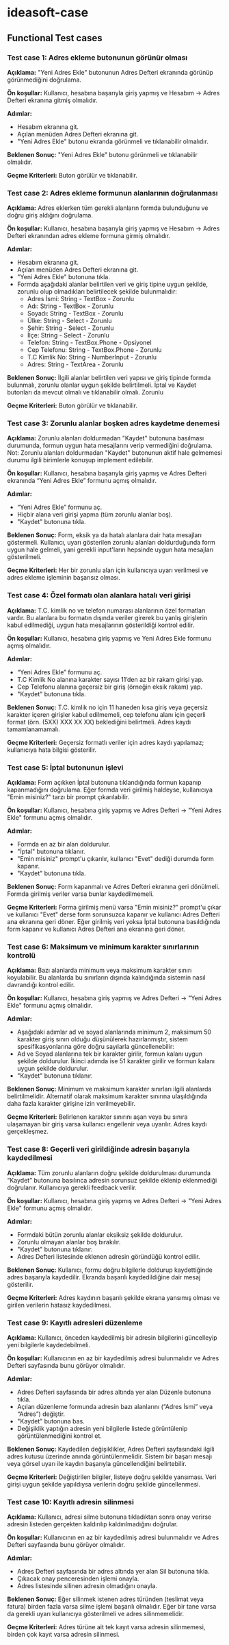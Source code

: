 # ideasoft-case


## Functional Test cases

### Test case 1: Adres ekleme butonunun görünür olması

**Açıklama:** "Yeni Adres Ekle" butonunun Adres Defteri ekranında görünüp görünmediğini doğrulama.

**Ön koşullar:** Kullanıcı, hesabına başarıyla giriş yapmış ve Hesabım -> Adres Defteri ekranına gitmiş olmalıdır.

**Adımlar:**

- Hesabım ekranına git.
- Açılan menüden Adres Defteri ekranına git.
- "Yeni Adres Ekle" butonu ekranda görünmeli ve tıklanabilir olmalıdır.

**Beklenen Sonuç:** "Yeni Adres Ekle" butonu görünmeli ve tıklanabilir olmalıdır.

**Geçme Kriterleri:** Buton görülür ve tıklanabilir.

### Test case 2: Adres ekleme formunun alanlarının doğrulanması

**Açıklama:** Adres eklerken tüm gerekli alanların formda bulunduğunu ve doğru giriş aldığını doğrulama.

**Ön koşullar:** Kullanıcı, hesabına başarıyla giriş yapmış ve Hesabım -> Adres Defteri ekranından adres ekleme formuna girmiş olmalıdır.

**Adımlar:**

- Hesabım ekranına git.
- Açılan menüden Adres Defteri ekranına git.
- "Yeni Adres Ekle" butonuna tıkla.
- Formda aşağıdaki alanlar belirtilen veri ve giriş tipine uygun şekilde, zorunlu olup olmadıkları belirtilecek şekilde bulunmalıdır:
  - Adres İsmi: String - TextBox - Zorunlu
  - Adı: String - TextBox - Zorunlu
  - Soyadı: String - TextBox - Zorunlu
  - Ülke: String - Select - Zorunlu
  - Şehir: String - Select - Zorunlu
  - İlçe: String - Select - Zorunlu
  - Telefon: String - TextBox.Phone - Opsiyonel
  - Cep Telefonu: String - TextBox.Phone - Zorunlu
  - T.C Kimlik No: String - NumberInput - Zorunlu
  - Adres: String - TextArea - Zorunlu

**Beklenen Sonuç:** İlgili alanlar belirtilen veri yapısı ve giriş tipinde formda bulunmalı, zorunlu olanlar uygun şekilde belirtilmeli. İptal ve Kaydet butonları da mevcut olmalı ve tıklanabilir olmalı. Zorunlu

**Geçme Kriterleri:** Buton görülür ve tıklanabilir.

### Test case 3: Zorunlu alanlar boşken adres kaydetme denemesi

**Açıklama:** Zorunlu alanları doldurmadan "Kaydet" butonuna basılması durumunda, formun uygun hata mesajlarını verip vermediğini doğrulama. Not: Zorunlu alanları doldurmadan "Kaydet" butonunun aktif hale gelmemesi durumu ilgili birimlerle konuşup implement edilebilir.

**Ön koşullar:** Kullanıcı, hesabına başarıyla giriş yapmış ve Adres Defteri ekranında “Yeni Adres Ekle” formunu açmış olmalıdır.

**Adımlar:**

- “Yeni Adres Ekle” formunu aç.
- Hiçbir alana veri girişi yapma (tüm zorunlu alanlar boş).
- "Kaydet" butonuna tıkla.

**Beklenen Sonuç:** Form, eksik ya da hatalı alanlara dair hata mesajları göstermeli. Kullanıcı, uyarı gösterilen zorunlu alanları doldurduğunda form uygun hale gelmeli, yani gerekli input'ların hepsinde uygun hata mesajları gösterilmeli.

**Geçme Kriterleri:** Her bir zorunlu alan için kullanıcıya uyarı verilmesi ve adres ekleme işleminin başarısız olması.


### Test case 4: Özel formatı olan alanlara hatalı veri girişi

**Açıklama:** T.C. kimlik no ve telefon numarası alanlarının özel formatları vardır. Bu alanlara bu formatın dışında veriler girerek bu yanlış girişlerin kabul edilmediği, uygun hata mesajlarının gösterildiği kontrol edilir.

**Ön koşullar:** Kullanıcı, hesabına giriş yapmış ve Yeni Adres Ekle formunu açmış olmalıdır.

**Adımlar:**

- “Yeni Adres Ekle” formunu aç.
- T.C Kimlik No alanına karakter sayısı 11’den az bir rakam girişi yap.
- Cep Telefonu alanına geçersiz bir giriş (örneğin eksik rakam) yap.
- "Kaydet" butonuna tıkla.

**Beklenen Sonuç:** T.C. kimlik no için 11 haneden kısa giriş veya geçersiz karakter içeren girişler kabul edilmemeli, cep telefonu alanı için geçerli format (örn. (5XX) XXX XX XX) beklediğini belirtmeli. Adres kaydı tamamlanamamalı.

**Geçme Kriterleri:** Geçersiz formatlı veriler için adres kaydı yapılamaz; kullanıcıya hata bilgisi gösterilir.

### Test case 5: İptal butonunun işlevi

**Açıklama:** Form açıkken İptal butonuna tıklandığında formun kapanıp kapanmadığını doğrulama. Eğer formda veri girilmiş haldeyse, kullanıcıya "Emin misiniz?" tarzı bir prompt çıkarılabilir.

**Ön koşullar:** Kullanıcı, hesabına giriş yapmış ve Adres Defteri -> "Yeni Adres Ekle" formunu açmış olmalıdır.

**Adımlar:**

- Formda en az bir alan doldurulur.
- "İptal" butonuna tıklanır.
- "Emin misiniz" prompt'u çıkarılır, kullanıcı "Evet" dediği durumda form kapanır.
- "Kaydet" butonuna tıkla.

**Beklenen Sonuç:** Form kapanmalı ve Adres Defteri ekranına geri dönülmeli. Formda girilmiş veriler varsa bunlar kaydedilmemeli.

**Geçme Kriterleri:** Forma girilmiş menü varsa "Emin misiniz?" prompt'u çıkar ve kullanıcı "Evet" derse form sorunsuzca kapanır ve kullanıcı Adres Defteri ana ekranına geri döner. Eğer girilmiş veri yoksa İptal butonuna basıldığında form kapanır ve kullanıcı Adres Defteri ana ekranına geri döner.

### Test case 6: Maksimum ve minimum karakter sınırlarının kontrolü

**Açıklama:** Bazı alanlarda minimum veya maksimum karakter sınırı koyulabilir. Bu alanlarda bu sınırların dışında kalındığında sistemin nasıl davrandığı kontrol edilir.

**Ön koşullar:** Kullanıcı, hesabına giriş yapmış ve Adres Defteri -> "Yeni Adres Ekle" formunu açmış olmalıdır.

**Adımlar:**

- Aşağıdaki adımlar ad ve soyad alanlarında minimum 2, maksimum 50 karakter giriş sınırı olduğu düşünülerek hazırlanmıştır, sistem spesifikasyonlarına göre doğru sayılarla güncellenebilir:
- Ad ve Soyad alanlarına tek bir karakter girilir, formun kalanı uygun şekilde doldurulur. İkinci adımda ise 51 karakter girilir ve formun kalanı uygun şekilde doldurulur.
- "Kaydet" butonuna tıklanır.

**Beklenen Sonuç:** Minimum ve maksimum karakter sınırları ilgili alanlarda belirtilmelidir. Alternatif olarak maksimum karakter sınırına ulaşıldığında daha fazla karakter girişine izin verilmeyebilir.

**Geçme Kriterleri:** Belirlenen karakter sınırını aşan veya bu sınıra ulaşamayan bir giriş varsa kullanıcı engellenir veya uyarılır. Adres kaydı gerçekleşmez.

### Test case 8: Geçerli veri girildiğinde adresin başarıyla kaydedilmesi

**Açıklama:** Tüm zorunlu alanların doğru şekilde doldurulması durumunda “Kaydet” butonuna basılınca adresin sorunsuz şekilde eklenip eklenmediği doğrulanır. Kullanıcıya gerekli feedback verilir.

**Ön koşullar:** Kullanıcı, hesabına giriş yapmış ve Adres Defteri -> "Yeni Adres Ekle" formunu açmış olmalıdır.

**Adımlar:**

- Formdaki bütün zorunlu alanlar eksiksiz şekilde doldurulur.
- Zorunlu olmayan alanlar boş bırakılır.
- "Kaydet" butonuna tıklanır.
- Adres Defteri listesinde eklenen adresin göründüğü kontrol edilir.

**Beklenen Sonuç:** Kullanıcı, formu doğru bilgilerle doldurup kaydettiğinde adres başarıyla kaydedilir. Ekranda başarılı kaydedildiğine dair mesaj gösterilir.

**Geçme Kriterleri:** Adres kaydının başarılı şekilde ekrana yansımış olması ve girilen verilerin hatasız kaydedilmesi.

### Test case 9: Kayıtlı adresleri düzenleme

**Açıklama:** Kullanıcı, önceden kaydedilmiş bir adresin bilgilerini güncelleyip yeni bilgilerle kaydedebilmeli.

**Ön koşullar:** Kullanıcının en az bir kaydedilmiş adresi bulunmalıdır ve Adres Defteri sayfasında bunu görüyor olmalıdır.

**Adımlar:**

- Adres Defteri sayfasında bir adres altında yer alan Düzenle butonuna tıkla.
- Açılan düzenleme formunda adresin bazı alanlarını (“Adres İsmi” veya “Adres”) değiştir.
- "Kaydet" butonuna bas.
- Değişiklik yaptığın adresin yeni bilgilerle listede görüntülenip görüntülenmediğini kontrol et.

**Beklenen Sonuç:** Kaydedilen değişiklikler, Adres Defteri sayfasındaki ilgili adres kutusu üzerinde anında görüntülenmelidir. Sistem bir başarı mesajı veya görsel uyarı ile kaydın başarıyla güncellendiğini belirtebilir.

**Geçme Kriterleri:** Değiştirilen bilgiler, listeye doğru şekilde yansıması. Veri girişi uygun şekilde yapıldıysa verilerin doğru şekilde güncellenmesi.

### Test case 10: Kayıtlı adresin silinmesi

**Açıklama:** Kullanıcı, adresi silme butonuna tıkladıktan sonra onay verirse adresin listeden gerçekten kaldırılıp kaldırılmadığını doğrular.

**Ön koşullar:** Kullanıcının en az bir kaydedilmiş adresi bulunmalıdır ve Adres Defteri sayfasında bunu görüyor olmalıdır.

**Adımlar:**

- Adres Defteri sayfasında bir adres altında yer alan Sil butonuna tıkla.
- Çıkacak onay penceresinden işlemi onayla.
- Adres listesinde silinen adresin olmadığını onayla.

**Beklenen Sonuç:** Eğer silinmek istenen adres türünden (teslimat veya fatura) birden fazla varsa silme işlemi başarılı olmalıdır. Eğer bir tane varsa da gerekli uyarı kullanıcıya gösterilmeli ve adres silinmemelidir.

**Geçme Kriterleri:** Adres türüne ait tek kayıt varsa adresin silinmemesi, birden çok kayıt varsa adresin silinmesi.
